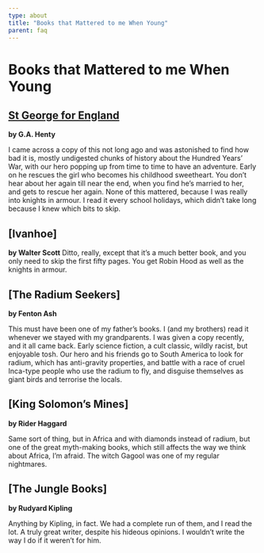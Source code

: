 ```yaml
---
type: about
title: "Books that Mattered to me When Young"
parent: faq
---
```


Books that Mattered to me When Young
====================================

[St George for England]
---------------------
**by G.A. Henty**

I came across a copy of this not long ago and was astonished to find how bad
it is, mostly undigested chunks of history about the Hundred Years’ War, with
our hero popping up from time to time to have an adventure. Early on he
rescues the girl who becomes his childhood sweetheart. You don’t hear about
her again till near the end, when you find he’s married to her, and gets to
rescue her again. None of this mattered, because I was really into knights in
armour. I read it every school holidays, which didn’t take long because I knew
which bits to skip.


[Ivanhoe]
--------
**by Walter Scott**
Ditto, really, except that it’s a much better book, and you only need to skip
the first fifty pages. You get Robin Hood as well as the knights in armour.

[The Radium Seekers]
-------------------
**by Fenton Ash**

This must have been one of my father’s books. I (and my brothers) read it
whenever we stayed with my grandparents. I was given a copy recently, and it
all came back. Early science fiction, a cult classic, wildly racist, but
enjoyable tosh. Our hero and his friends go to South America to look for
radium, which has anti-gravity properties, and battle with a race of cruel
Inca-type people who use the radium to fly, and disguise themselves as giant
birds and terrorise the locals.

[King Solomon’s Mines]
---------------------
**by Rider Haggard**

Same sort of thing, but in Africa and with diamonds instead of radium, but one of the great myth-making books, which still affects the way we think about Africa, I’m afraid. The witch Gagool was one of my regular nightmares.

[The Jungle Books]
-----------------
**by Rudyard Kipling**

Anything by Kipling, in fact. We had a complete run of them, and I read the lot. A truly great writer, despite his hideous opinions. I wouldn’t write the way I do if it weren’t for him.

[St George for England]: http://www.gutenberg.org/ebooks/34886
